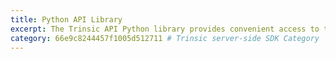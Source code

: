 ```yaml
---
title: Python API Library
excerpt: The Trinsic API Python library provides convenient access to the Trinsic API from applications written in Python.
category: 66e9c8244457f1005d512711 # Trinsic server-side SDK Category
---
```

